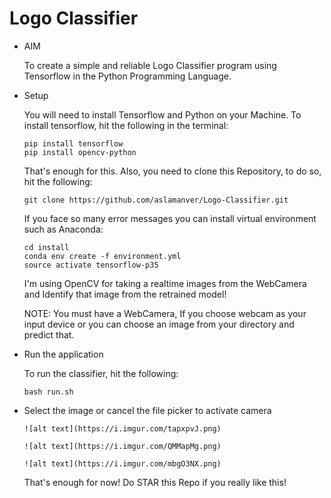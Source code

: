 # Logo Classifier
* AIM

  To create a simple and reliable Logo Classifier program using Tensorflow in the Python Programming Language.
  
  
* Setup

  You will need to install Tensorflow and Python on your Machine.
  To install tensorflow, hit the following in the terminal:
  
      pip install tensorflow
      pip install opencv-python

  That's enough for this.
  Also, you need to clone this Repository, to do so, hit the following:
     
      git clone https://github.com/aslamanver/Logo-Classifier.git

  If you face so many error messages you can install virtual environment such as Anaconda:
  
      cd install
      conda env create -f environment.yml
      source activate tensorflow-p35
     
  I'm using OpenCV for taking a realtime images from the WebCamera and Identify that image from the retrained model!
  
  NOTE: You must have a WebCamera, If you choose webcam as your input device or you can choose an image from your directory and predict that.
       

* Run the application

  To run the classifier, hit the following:
  
      bash run.sh

* Select the image or cancel the file picker to activate camera 
      
      ![alt text](https://i.imgur.com/tapxpvJ.png)
      
      ![alt text](https://i.imgur.com/QMMapMg.png)
      
      ![alt text](https://i.imgur.com/mbgO3NX.png)
      
  That's enough for now!
  Do STAR this Repo if you really like this!


